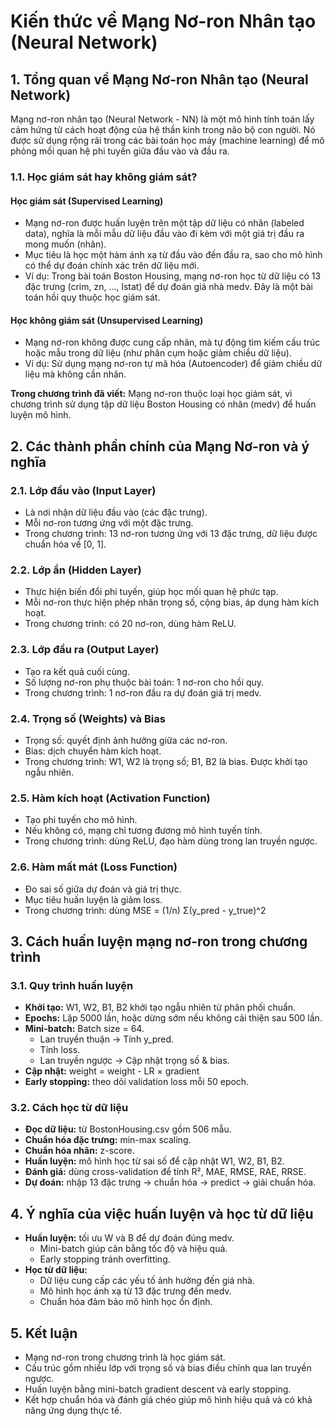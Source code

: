 # Kiến thức về Mạng Nơ-ron Nhân tạo (Neural Network)

## 1. Tổng quan về Mạng Nơ-ron Nhân tạo (Neural Network)

Mạng nơ-ron nhân tạo (Neural Network - NN) là một mô hình tính toán lấy cảm hứng từ cách hoạt động của hệ thần kinh trong não bộ con người. Nó được sử dụng rộng rãi trong các bài toán học máy (machine learning) để mô phỏng mối quan hệ phi tuyến giữa đầu vào và đầu ra.

### 1.1. Học giám sát hay không giám sát?

#### Học giám sát (Supervised Learning)

- Mạng nơ-ron được huấn luyện trên một tập dữ liệu có nhãn (labeled data), nghĩa là mỗi mẫu dữ liệu đầu vào đi kèm với một giá trị đầu ra mong muốn (nhãn).
- Mục tiêu là học một hàm ánh xạ từ đầu vào đến đầu ra, sao cho mô hình có thể dự đoán chính xác trên dữ liệu mới.
- Ví dụ: Trong bài toán Boston Housing, mạng nơ-ron học từ dữ liệu có 13 đặc trưng (crim, zn, ..., lstat) để dự đoán giá nhà medv. Đây là một bài toán hồi quy thuộc học giám sát.

#### Học không giám sát (Unsupervised Learning)

- Mạng nơ-ron không được cung cấp nhãn, mà tự động tìm kiếm cấu trúc hoặc mẫu trong dữ liệu (như phân cụm hoặc giảm chiều dữ liệu).
- Ví dụ: Sử dụng mạng nơ-ron tự mã hóa (Autoencoder) để giảm chiều dữ liệu mà không cần nhãn.

**Trong chương trình đã viết:** Mạng nơ-ron thuộc loại học giám sát, vì chương trình sử dụng tập dữ liệu Boston Housing có nhãn (medv) để huấn luyện mô hình.

## 2. Các thành phần chính của Mạng Nơ-ron và ý nghĩa

### 2.1. Lớp đầu vào (Input Layer)

- Là nơi nhận dữ liệu đầu vào (các đặc trưng).
- Mỗi nơ-ron tương ứng với một đặc trưng.
- Trong chương trình: 13 nơ-ron tương ứng với 13 đặc trưng, dữ liệu được chuẩn hóa về [0, 1].

### 2.2. Lớp ẩn (Hidden Layer)

- Thực hiện biến đổi phi tuyến, giúp học mối quan hệ phức tạp.
- Mỗi nơ-ron thực hiện phép nhân trọng số, cộng bias, áp dụng hàm kích hoạt.
- Trong chương trình: có 20 nơ-ron, dùng hàm ReLU.

### 2.3. Lớp đầu ra (Output Layer)

- Tạo ra kết quả cuối cùng.
- Số lượng nơ-ron phụ thuộc bài toán: 1 nơ-ron cho hồi quy.
- Trong chương trình: 1 nơ-ron đầu ra dự đoán giá trị medv.

### 2.4. Trọng số (Weights) và Bias

- Trọng số: quyết định ảnh hưởng giữa các nơ-ron.
- Bias: dịch chuyển hàm kích hoạt.
- Trong chương trình: W1, W2 là trọng số; B1, B2 là bias. Được khởi tạo ngẫu nhiên.

### 2.5. Hàm kích hoạt (Activation Function)

- Tạo phi tuyến cho mô hình.
- Nếu không có, mạng chỉ tương đương mô hình tuyến tính.
- Trong chương trình: dùng ReLU, đạo hàm dùng trong lan truyền ngược.

### 2.6. Hàm mất mát (Loss Function)

- Đo sai số giữa dự đoán và giá trị thực.
- Mục tiêu huấn luyện là giảm loss.
- Trong chương trình: dùng MSE = (1/n) Σ(y_pred - y_true)^2

## 3. Cách huấn luyện mạng nơ-ron trong chương trình

### 3.1. Quy trình huấn luyện

- **Khởi tạo:** W1, W2, B1, B2 khởi tạo ngẫu nhiên từ phân phối chuẩn.
- **Epochs:** Lặp 5000 lần, hoặc dừng sớm nếu không cải thiện sau 500 lần.
- **Mini-batch:** Batch size = 64.
    - Lan truyền thuận → Tính y_pred.
    - Tính loss.
    - Lan truyền ngược → Cập nhật trọng số & bias.
- **Cập nhật:** weight = weight - LR × gradient
- **Early stopping:** theo dõi validation loss mỗi 50 epoch.

### 3.2. Cách học từ dữ liệu

- **Đọc dữ liệu:** từ BostonHousing.csv gồm 506 mẫu.
- **Chuẩn hóa đặc trưng:** min-max scaling.
- **Chuẩn hóa nhãn:** z-score.
- **Huấn luyện:** mô hình học từ sai số để cập nhật W1, W2, B1, B2.
- **Đánh giá:** dùng cross-validation để tính R², MAE, RMSE, RAE, RRSE.
- **Dự đoán:** nhập 13 đặc trưng → chuẩn hóa → predict → giải chuẩn hóa.

## 4. Ý nghĩa của việc huấn luyện và học từ dữ liệu

- **Huấn luyện:** tối ưu W và B để dự đoán đúng medv.
    - Mini-batch giúp cân bằng tốc độ và hiệu quả.
    - Early stopping tránh overfitting.
- **Học từ dữ liệu:**
    - Dữ liệu cung cấp các yếu tố ảnh hưởng đến giá nhà.
    - Mô hình học ánh xạ từ 13 đặc trưng đến medv.
    - Chuẩn hóa đảm bảo mô hình học ổn định.

## 5. Kết luận

- Mạng nơ-ron trong chương trình là học giám sát.
- Cấu trúc gồm nhiều lớp với trọng số và bias điều chỉnh qua lan truyền ngược.
- Huấn luyện bằng mini-batch gradient descent và early stopping.
- Kết hợp chuẩn hóa và đánh giá chéo giúp mô hình hiệu quả và có khả năng ứng dụng thực tế.
